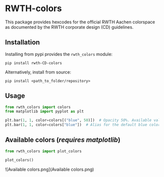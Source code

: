 # RWTH-colors

This package provides hexcodes for the official RWTH Aachen colorspace as documented by the RWTH corporate design (CD)
guidelines.

## Installation
Installing from pypi provides the `rwth_colors` module:
```shell
pip install rwth-CD-colors
```

Alternatively, install from source:
```shell
pip install <path_to_folder/repository>
```

## Usage

```python
from rwth_colors import colors
from matplotlib import pyplot as plt

plt.bar(1, 1, color=colors[("blue", 50)])  # Opacity 50%. Available values: 100%, 75%, 50%, 25%, 10%
plt.bar(1, 1, color=colors["blue"])  # Alias for the default blue color (opacity 100%)
```

## Available colors (_requires matplotlib_)

```python
from rwth_colors import plot_colors

plot_colors()
```

![Available colors.png](Available colors.png)